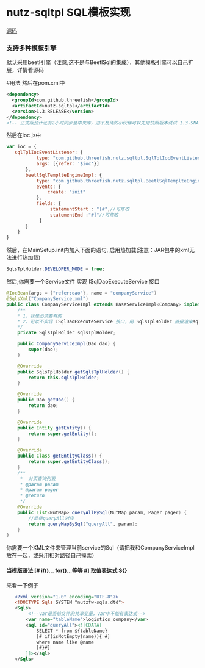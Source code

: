 nutz-sqltpl SQL模板实现
==================================
[源码](https://github.com/threefish/nutz-sqltpl)
### 支持多种模板引擎

默认采用beetl引擎（注意,这不是与BeetlSql的集成），其他模版引擎可以自己扩展，详情看源码

#用法
然后在pom.xml中
```xml
<dependency>
  <groupId>com.github.threefish</groupId>
  <artifactId>nutz-sqltpl</artifactId>
  <version>1.3.RELEASE</version>
</dependency>
<!-- 正式版预计还有2小时同步至中央库，迫不及待的小伙伴可以先用快照版本试试 1.3-SNAPSHOT -->
```
然后在ioc.js中
```javascript
var ioc = {
   sqlTplIocEventListener: {
           type: "com.github.threefish.nutz.sqltpl.SqlTplIocEventListener",
           args: [{refer: '$ioc'}]
       },
       beetlSqlTemplteEngineImpl: {
           type: "com.github.threefish.nutz.sqltpl.BeetlSqlTemplteEngineImpl",
           events: {
               create: "init"
           },
           fields: {
                statementStart : "[#",//可修改
                statementEnd :"#]"//可修改
            }
       }
    }
}
```

然后，在MainSetup.init内加入下面的语句, 启用热加载(注意：JAR包中的xml无法进行热加载)

```java
SqlsTplHolder.DEVELOPER_MODE = true;
```

然后,你需要一个Service文件 实现 ISqlDaoExecuteService 接口

```java
@IocBean(args = {"refer:dao"}, name = "companyService")
@SqlsXml("CompanyService.xml")
public class CompanyServiceImpl extends BaseServiceImpl<Company> implements CompanyService, ISqlDaoExecuteService {
    /**
    * 1、我是必须要有的
    * 2、可以不实现 ISqlDaoExecuteService 接口，用 SqlsTplHolder 直接渲染sql自己再进行操作
    */
    private SqlsTplHolder sqlsTplHolder;

    public CompanyServiceImpl(Dao dao) {
        super(dao);
    }

    @Override
    public SqlsTplHolder getSqlsTplHolder() {
        return this.sqlsTplHolder;
    }

    @Override
    public Dao getDao() {
        return dao;
    }

    @Override
    public Entity getEntity() {
        return super.getEntity();
    }

    @Override
    public Class getEntityClass() {
        return super.getEntityClass();
    }
    /**
     *  分页查询列表
     * @param param
     * @param pager
     * @return 
     */
    @Override
    public List<NutMap> queryAllBySql(NutMap param, Pager pager) {
        //此处queryAll对应
        return queryMapBySql("queryAll", param);
    }
}


```
你需要一个XML文件来管理当前service的Sql（请把我和CompanyServiceImpl放在一起，或采用相对路径自己摸索）
#### 当模版语法 [# if()... for()...等等 #] 取值表达式 ${}
来看一下例子
```xml
   <?xml version="1.0" encoding="UTF-8"?>
   <!DOCTYPE Sqls SYSTEM "nutzfw-sqls.dtd">
   <Sqls>
        <!--var是当前文件的共享变量，var中不能有表达式-->
       <var name="tableName">logistics_company</var>
       <sql id="queryAll"><![CDATA[
           SELECT * from ${tableName}
           [# if(isNotEmpty(name)){ #]
           where name like @name
           [#}#]
       ]]></sql>
   </Sqls>
```
